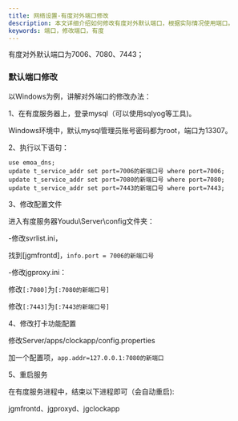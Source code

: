 ```yaml
---
title: 网络设置-有度对外端口修改
description: 本文详细介绍如何修改有度对外默认端口，根据实际情况使用端口。
keywords: 端口，修改端口，有度
---
```


有度对外默认端口为7006、7080、7443；

### 默认端口修改

以Windows为例，讲解对外端口的修改办法：

1、在有度服务器上，登录mysql（可以使用sqlyog等工具)。

Windows环境中，默认mysql管理员账号密码都为root，端口为13307。

2、执行以下语句：

```mysql
use emoa_dns;
update t_service_addr set port=7006的新端口号 where port=7006;
update t_service_addr set port=7080的新端口号 where port=7080;
update t_service_addr set port=7443的新端口号 where port=7443;
```

3、修改配置文件

进入有度服务器Youdu\Server\config文件夹：

-修改svrlist.ini，

找到[jgmfrontd]，`info.port = 7006的新端口号`

-修改jgproxy.ini：

修改`[:7080]`为`[:7080的新端口号]`

修改`[:7443]`为`[:7443的新端口号]`

4、修改打卡功能配置

修改Server/apps/clockapp/config.properties

加一个配置项，`app.addr=127.0.0.1:7080的新端口`

5、重启服务

在有度服务进程中，结束以下进程即可（会自动重启):

jgmfrontd、jgproxyd、jgclockapp